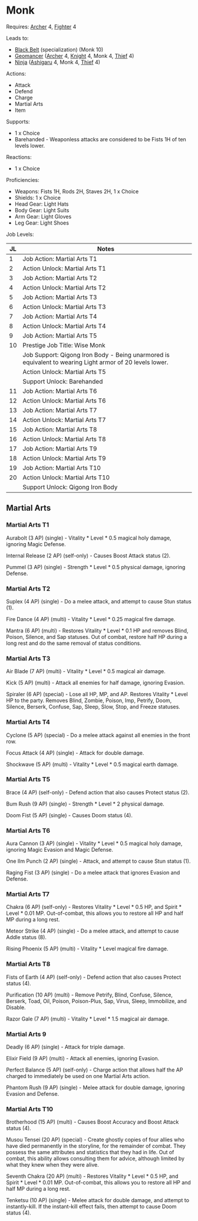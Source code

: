 # Monk

Requires: [Archer](/Jobs/JobDetails/Archer.md) 4, [Fighter](/Jobs/JobDetails/Fighter.md) 4

Leads to:

- [Black Belt](/Jobs/JobDetails/BlackBelt.md) (specialization) (Monk 10)
- [Geomancer](/Jobs/JobDetails/Geomancer.md) ([Archer](/Jobs/JobDetails/Archer.md) 4, [Knight](/Jobs/JobDetails/Knight.md) 4, Monk 4, [Thief](/Jobs/JobDetails/Thief.md) 4)
- [Ninja](/Jobs/JobDetails/Ninja.md) ([Ashigaru](/Jobs/JobDetails/Ashigaru.md) 4, Monk 4, [Thief](/Jobs/JobDetails/Thief.md) 4)

Actions:

- Attack
- Defend
- Charge
- Martial Arts
- Item

Supports:

- 1 x Choice
- Barehanded - Weaponless attacks are considered to be Fists 1H of ten levels lower.

Reactions:

- 1 x Choice

Proficiencies:

- Weapons: Fists 1H, Rods 2H, Staves 2H, 1 x Choice
- Shields: 1 x Choice
- Head Gear: Light Hats
- Body Gear: Light Suits
- Arm Gear: Light Gloves
- Leg Gear: Light Shoes

Job Levels:

| JL | Notes |
| --- | --- |
| 1 | Job Action: Martial Arts T1
| 2 | Action Unlock: Martial Arts T1
| 3 | Job Action: Martial Arts T2
| 4 | Action Unlock: Martial Arts T2
| 5 | Job Action: Martial Arts T3
| 6 | Action Unlock: Martial Arts T3
| 7 | Job Action: Martial Arts T4
| 8 | Action Unlock: Martial Arts T4
| 9 | Job Action: Martial Arts T5
| 10 | Prestige Job Title: Wise Monk
|    | Job Support: Qigong Iron Body - Being unarmored is equivalent to wearing Light armor of 20 levels lower.
|    | Action Unlock: Martial Arts T5
|    | Support Unlock: Barehanded
| 11 | Job Action: Martial Arts T6
| 12 | Action Unlock: Martial Arts T6
| 13 | Job Action: Martial Arts T7
| 14 | Action Unlock: Martial Arts T7
| 15 | Job Action: Martial Arts T8
| 16 | Action Unlock: Martial Arts T8
| 17 | Job Action: Martial Arts T9
| 18 | Action Unlock: Martial Arts T9
| 19 | Job Action: Martial Arts T10
| 20 | Action Unlock: Martial Arts T10
|    | Support Unlock: Qigong Iron Body

## Martial Arts

### Martial Arts T1

Aurabolt (3 AP) (single) - Vitality * Level * 0.5 magical holy damage, ignoring Magic Defense.

Internal Release (2 AP) (self-only) - Causes Boost Attack status (2).

Pummel (3 AP) (single) - Strength * Level * 0.5 physical damage, ignoring Defense.

### Martial Arts T2

Suplex (4 AP) (single) - Do a melee attack, and attempt to cause Stun status (1).

Fire Dance (4 AP) (multi) - Vitality * Level * 0.25 magical fire damage.

Mantra (6 AP) (multi) - Restores Vitality * Level * 0.1 HP and removes Blind, Poison, Silence, and Sap statuses. Out of combat, restore half HP during a long rest and do the same removal of status conditions.

### Martial Arts T3

Air Blade (7 AP) (multi) - Vitality * Level * 0.5 magical air damage.

Kick (5 AP) (multi) - Attack all enemies for half damage, ignoring Evasion.

Spiraler (6 AP) (special) - Lose all HP, MP, and AP. Restores Vitality * Level HP to the party. Removes Blind, Zombie, Poison, Imp, Petrify, Doom, Silence, Berserk, Confuse, Sap, Sleep, Slow, Stop, and Freeze statuses.

### Martial Arts T4

Cyclone (5 AP) (special) - Do a melee attack against all enemies in the front row.

Focus Attack (4 AP) (single) - Attack for double damage.

Shockwave (5 AP) (multi) - Vitality * Level * 0.5 magical earth damage.

### Martial Arts T5

Brace (4 AP) (self-only) - Defend action that also causes Protect status (2).

Bum Rush (9 AP) (single) - Strength * Level * 2 physical damage.

Doom Fist (5 AP) (single) - Causes Doom status (4).

### Martial Arts T6

Aura Cannon (3 AP) (single) - Vitality * Level * 0.5 magical holy damage, ignoring Magic Evasion and Magic Defense.

One Ilm Punch (2 AP) (single) - Attack, and attempt to cause Stun status (1).

Raging Fist (3 AP) (single) - Do a melee attack that ignores Evasion and Defense.

### Martial Arts T7

Chakra (6 AP) (self-only) - Restores Vitality * Level * 0.5 HP, and Spirit * Level * 0.01 MP. Out-of-combat, this allows you to restore all HP and half MP during a long rest.

Meteor Strike (4 AP) (single) - Do a melee attack, and attempt to cause Addle status (8).

Rising Phoenix (5 AP) (multi) - Vitality * Level magical fire damage.

### Martial Arts T8

Fists of Earth (4 AP) (self-only) - Defend action that also causes Protect status (4).

Purification (10 AP) (multi) - Remove Petrify, Blind, Confuse, Silence, Berserk, Toad, Oil, Poison, Poison-Plus, Sap, Virus, Sleep, Immobilize, and Disable.

Razor Gale (7 AP) (multi) - Vitality * Level * 1.5 magical air damage.

### Martial Arts 9

Deadly (6 AP) (single) - Attack for triple damage.

Elixir Field (9 AP) (multi) - Attack all enemies, ignoring Evasion.

Perfect Balance (5 AP) (self-only) - Charge action that allows half the AP charged to immediately be used on one Martial Arts action.

Phantom Rush (9 AP) (single) - Melee attack for double damage, ignoring Evasion and Defense.

### Martial Arts T10

Brotherhood (15 AP) (multi) - Causes Boost Accuracy and Boost Attack status (4).

Musou Tensei (20 AP) (special) - Create ghostly copies of four allies who have died permanently in the storyline, for the remainder of combat. They possess the same attributes and statistics that they had in life. Out of combat, this ability allows consulting them for advice, although limited by what they knew when they were alive.

Seventh Chakra (20 AP) (multi) - Restores Vitality * Level * 0.5 HP, and Spirit * Level * 0.01 MP. Out-of-combat, this allows you to restore all HP and half MP during a long rest.

Tenketsu (10 AP) (single) - Melee attack for double damage, and attempt to instantly-kill. If the instant-kill effect fails, then attempt to cause Doom status (4).
